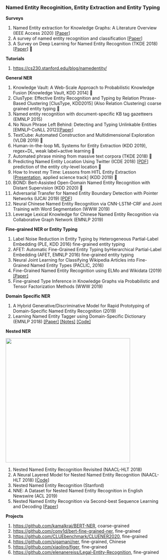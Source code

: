 ### Named Entity Recoginition, Entity Extraction and Entity Typing

__Surveys__
1. Named Entity extraction for Knowledge Graphs: A Literature Overview (IEEE Access 2020) [[Paper](https://ieeexplore.ieee.org/abstract/document/8999622/)]
2. A survey of named entity recognition and classification [[Paper](https://nlp.cs.nyu.edu/sekine/papers/li07.pdf)]
3. A Survey on Deep Learning for Named Entity Recognition (TKDE 2018) [[Paper](https://www.researchgate.net/profile/Aixin_Sun/publication/339990379_A_Survey_on_Deep_Learning_for_Named_Entity_Recognition/links/5e78581c299bf1892c021d50/A-Survey-on-Deep-Learning-for-Named-Entity-Recognition.pdf)] 🌟

__Tutorials__
1. https://cs230.stanford.edu/blog/namedentity/

__General NER__
1. Knowledge Vault: A Web-Scale Approach to Probabilistic Knowledge Fusion [Knowledge Vault, KDD 2014] 🌟
2. ClusType: Effective Entity Recognition and Typing by Relation Phrase-Based Clustering [ClusType, KDD2015] (Also Relation Clustering) coarse grained entity typing 🌟 
3. Named entity recognition with document-specific KB tag gazetteers (EMNLP 2015)
4. No Noun Phrase Left Behind: Detecting and Typing Unlinkable Entities [EMNLP-CoNLL 2012][[Paper](https://aclweb.org/anthology/D12-1082)]
5. TextCube: Automated Construction and Multidimensional Exploration (VLDB 2019) 🌟
6. Human-in-the-loop ML Systems for Entity Extraction (KDD 2019), regex+DL, weak label+active learning  🌟
7. Automated phrase mining from massive text corpora (TKDE 2018) 🌟
8. Predicting Named Entity Location Using Twitter (ICDE 2018) [[PDF](https://ieeexplore.ieee.org/document/8509245)] prediction of the entity city-level location 🌟
9. How to Invest my Time: Lessons from HITL Entity Extraction [[Presentation](https://www.kdd.org/kdd2019/accepted-papers/view/how-to-invest-my-time-lessons-from-hitl-entity-extraction), applied science track] (KDD 2019) 🌟
10. BOND: Bert-Assisted Open-Domain Named Entity Recognition with Distant Supervision (KDD 2020) 🌟
11. Adversarial Transfer for Named Entity Boundary Detection with Pointer Networks (IJCAI 2019) [[PDF](https://www.ijcai.org/Proceedings/2019/0702.pdf)]
12. Neural Chinese Named Entity Recognition via CNN-LSTM-CRF and Joint Training with Word Segmentation (WWW 2019)
13. Leverage Lexical Knowledge for Chinese Named Entity Recognition via Collaborative Graph Network (EMNLP 2019)

__Fine-grained NER or Entity Typing__
1. Label Noise Reduction in Entity Typing by Heterogeneous Partial-Label Embedding (PLE, KDD 2016) fine-grained entity typing
2. AFET: Automatic Fine-Grained Entity Typing byHierarchical Partial-Label Embedding (AFET, EMNLP 2016) fine-grained entity typing
3. Neural Joint Learning for Classifying Wikipedia Articles into Fine-Grained Named Entity Types (PACLIC, 2016)
4. Fine-Grained Named Entity Recognition using ELMo and Wikidata (2019) [[Paper]](https://arxiv.org/pdf/1904.10503.pdf)
5. Fine-grained Type Inference in Knowledge Graphs via Probabilistic and Tensor Factorization Methods (WWW 2019)

__Domain Specific NER__
1. A Hybrid Generative/Discriminative Model for Rapid Prototyping of Domain-Specific Named Entity Recognition (2019)
2. Learning Named Entity Tagger using Domain-Specific Dictionary (EMNLP 2018) [[Paper]](https://arxiv.org/pdf/1809.03599.pdf) [[Notes]](https://www.zhihu.com/question/294189189/answer/494208998) [[Code]](https://github.com/shangjingbo1226/AutoNER)

__Nested NER__

<img src="https://github.com/heathersherry/Knowledge-Graph-Tutorials-and-Papers/blob/master/figures/nested_NER.png" width="400"/>

1. Nested Named Entity Recognition Revisited (NAACL-HLT 2018)
2. A Neural Layered Model for Nested Named Entity Recognition (NAACL-HLT 2018) [[Code](https://github.com/meizhiju/layered-bilstm-crf)]
3. Nested Named Entity Recognition (Stanford)
4. NNE: A Dataset for Nested Named Entity Recognition in English Newswire (ACL 2019)
5. Nested Named Entity Recognition via Second-best Sequence Learning and Decoding [[Paper](https://arxiv.org/pdf/1909.02250.pdf)]

__Projects__
1. https://github.com/kamalkraj/BERT-NER, coarse-grained
2. https://github.com/conv1d/bert-fine-grained-ner, fine-grained
3. https://github.com/CLUEbenchmark/CLUENER2020, fine-grained
4. https://github.com/sigamani/ner, fine-grained, Chinese
5. https://github.com/xiaoling/figer, fine-grained
6. https://github.com/elenanereiss/Legal-Entity-Recognition, fine-grained




